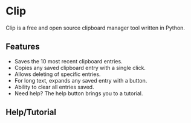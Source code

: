 # Clip

Clip is a free and open source clipboard manager tool written in Python. 

## Features

- Saves the 10 most recent clipboard entries.
- Copies any saved clipboard entry with a single click.
- Allows deleting of specific entries.
- For long text, expands any saved entry with a button.
- Ability to clear all entries saved.
- Need help? The help button brings you to a tutorial.

## Help/Tutorial

